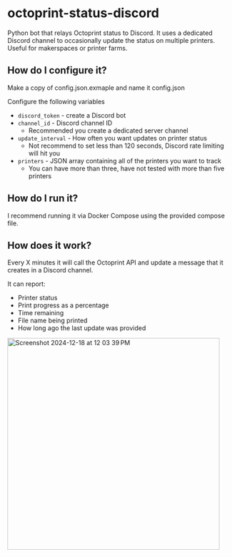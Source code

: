 # octoprint-status-discord
 Python bot that relays Octoprint status to Discord. It uses a dedicated Discord channel to occasionally update the status on multiple printers. Useful for makerspaces or printer farms. 

## How do I configure it?

Make a copy of config.json.exmaple and name it config.json

Configure the following variables 
- `discord_token` - create a Discord bot
- `channel_id` - Discord channel ID
  - Recommended you create a dedicated server channel
- `update_interval` - How often you want updates on printer status
  - Not recommend to set less than 120 seconds, Discord rate limiting will hit you
- `printers` - JSON array containing all of the printers you want to track
  - You can have more than three, have not tested with more than five printers

## How do I run it?

I recommend running it via Docker Compose using the provided compose file. 

## How does it work?

Every X minutes it will call the Octoprint API and update a message that it creates in a Discord channel. 

It can report:
- Printer status
- Print progress as a percentage
- Time remaining
- File name being printed
- How long ago the last update was provided

<img width="475" alt="Screenshot 2024-12-18 at 12 03 39 PM" src="https://github.com/user-attachments/assets/35dbb5e2-ba15-41ff-879c-73893cf4e376" />
